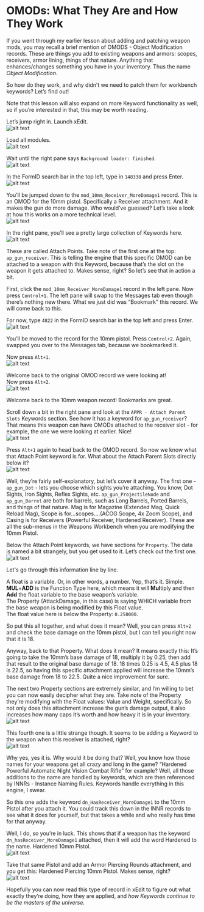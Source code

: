 # OMODs: What They Are and How They Work

If you went through my earlier lesson about adding and patching weapon mods, you may recall a brief mention of OMODS - Object Modification records. These are things you add to existing weapons and armors: scopes, receivers, armor lining, things of that nature. Anything that enhances/changes something you have in your inventory. Thus the name *Object Modification*.

So how do they work, and why didn’t we need to patch them for workbench keywords? Let’s find out!

Note that this lesson will also expand on more Keyword functionality as well, so if you’re interested in that, this may be worth reading.

Let’s jump right in. Launch xEdit.  
![alt text](https://github.com/LivelyDismay/Learn-To-Mod/blob/f0066fe771a2f79547bdac20bd577f7cc281773b/images/Omods1.png)  

Load all modules.  
![alt text](https://github.com/LivelyDismay/Learn-To-Mod/blob/f0066fe771a2f79547bdac20bd577f7cc281773b/images/Omods2.png)  

Wait until the right pane says `Background loader: finished`.  
![alt text](https://github.com/LivelyDismay/Learn-To-Mod/blob/f0066fe771a2f79547bdac20bd577f7cc281773b/images/Omods3.png)  

In the FormID search bar in the top left, type in `148338` and press Enter.  
![alt text](https://github.com/LivelyDismay/Learn-To-Mod/blob/f0066fe771a2f79547bdac20bd577f7cc281773b/images/Omods4.png)  

You’ll be jumped down to the `mod_10mm_Receiver_MoreDamage1` record. This is an OMOD for the 10mm pistol. Specifically a Receiver attachment. And it makes the gun do more damage. Who would’ve guessed? Let’s take a look at how this works on a more technical level.  
![alt text](https://github.com/LivelyDismay/Learn-To-Mod/blob/f0066fe771a2f79547bdac20bd577f7cc281773b/images/Omods5.png)  

In the right pane, you’ll see a pretty large collection of Keywords here.  
![alt text](https://github.com/LivelyDismay/Learn-To-Mod/blob/f0066fe771a2f79547bdac20bd577f7cc281773b/images/Omods6.png)  

These are called Attach Points. Take note of the first one at the top: `ap_gun_receiver`. This is telling the engine that this specific OMOD can be attached to a weapon with this Keyword, because that’s the slot on the weapon it gets attached to. Makes sense, right? So let’s see that in action a bit.

First, click the `mod_10mm_Receiver_MoreDamage1` record in the left pane. Now press `Control+1`. The left pane will swap to the Messages tab even though there’s nothing new there. What we just did was “Bookmark” this record. We will come back to this.

For now, type `4822` in the FormID search bar in the top left and press Enter.  
![alt text](https://github.com/LivelyDismay/Learn-To-Mod/blob/f0066fe771a2f79547bdac20bd577f7cc281773b/images/Omods7.png)  

You’ll be moved to the record for the 10mm pistol. Press `Control+2`. Again, swapped you over to the Messages tab, because we bookmarked it.

Now press `Alt+1`.  
![alt text](https://github.com/LivelyDismay/Learn-To-Mod/blob/f0066fe771a2f79547bdac20bd577f7cc281773b/images/Omods8.png)  


Welcome back to the original OMOD record we were looking at!  
Now press `Alt+2`.  
![alt text](https://github.com/LivelyDismay/Learn-To-Mod/blob/f0066fe771a2f79547bdac20bd577f7cc281773b/images/Omods9.png)  

Welcome back to the 10mm weapon record! Bookmarks are great.

Scroll down a bit in the right pane and look at the `APPR - Attach Parent Slots` Keywords section. See how it has a keyword for `ap_gun_receiver`? That means this weapon can have OMODs attached to the receiver slot - for example, the one we were looking at earlier. Nice!  
![alt text](https://github.com/LivelyDismay/Learn-To-Mod/blob/f0066fe771a2f79547bdac20bd577f7cc281773b/images/Omods10.png)  

Press `Alt+1` again to head back to the OMOD record. So now we know what that Attach Point keyword is for. What about the Attach Parent Slots directly below it?  
![alt text](https://github.com/LivelyDismay/Learn-To-Mod/blob/f0066fe771a2f79547bdac20bd577f7cc281773b/images/Omods11.png)  

Well, they’re fairly self-explanatory, but let’s cover it anyway. The first one - `ap_gun_Dot` - lets you choose which sights you’re attaching. You know, Dot Sights, Iron Sights, Reflex Sights, etc. `ap_gun_ProjectileNode` and `ap_gun_Barrel` are both for barrels, such as Long Barrels, Ported Barrels, and things of that nature. Mag is for Magazine (Extended Mag, Quick Reload Mag), Scope is for...scopes….(ACOG Scope, 4x Zoom Scope), and Casing is for Receivers (Powerful Receiver, Hardened Receiver). These are all the sub-menus in the Weapons Workbench when you are modifying the 10mm Pistol.

Below the Attach Point keywords, we have sections for `Property`. The data is named a bit strangely, but you get used to it. Let’s check out the first one.  
![alt text](https://github.com/LivelyDismay/Learn-To-Mod/blob/f0066fe771a2f79547bdac20bd577f7cc281773b/images/Omods12.png)  

Let's go through this information line by line.

A float is a variable. Or, in other words, a number. Yep, that’s it. Simple.  
**MUL**+**ADD** is the Function Type here, which means it will **Mul**tiply and then **Add** the float variable to the base weapon’s variable.  
The Property (AttackDamage, in this case) is saying WHICH variable from the base weapon is being modified by this Float value.  
The float value here is below the Property: `0.250000`.  

So put this all together, and what does it mean? Well, you can press `Alt+2` and check the base damage on the 10mm pistol, but I can tell you right now that it is 18.

Anyway, back to that Property. What does it mean? It means exactly this: It’s going to take the 10mm’s base damage of 18, multiply it by 0.25, then add that result to the original base damage of 18. 18 times 0.25 is 4.5, 4.5 plus 18 is 22.5, so having this specific attachment applied will increase the 10mm’s base damage from 18 to 22.5. Quite a nice improvement for sure.

The next two Property sections are extremely similar, and I’m willing to bet you can now easily decipher what they are. Take note of the Property they’re modifying with the Float values: Value and Weight, specifically. So not only does this attachment increase the gun’s damage output, it also increases how many caps it’s worth and how heavy it is in your inventory.  
![alt text](https://github.com/LivelyDismay/Learn-To-Mod/blob/f0066fe771a2f79547bdac20bd577f7cc281773b/images/Omods13.png)  

This fourth one is a little strange though. It seems to be adding a Keyword to the weapon when this receiver is attached, right?  
![alt text](https://github.com/LivelyDismay/Learn-To-Mod/blob/f0066fe771a2f79547bdac20bd577f7cc281773b/images/Omods14.png)  

Why yes, yes it is. Why would it be doing that? Well, you know how those names for your weapons get all crazy and long in the game? “Hardened Powerful Automatic Night Vision Combat Rifle” for example? Well, all those additions to the name are handled by keywords, which are then referenced by INNRs - Instance Naming Rules. Keywords handle everything in this engine, I swear.  

So this one adds the keyword `dn_HasReceiver_MoreDamage1` to the 10mm Pistol after you attach it. You could track this down in the INNR records to see what it does for yourself, but that takes a while and who really has time for that anyway.

Well, I do, so you’re in luck. This shows that if a weapon has the keyword `dn_hasReceiver_MoreDamage1` attached, then it will add the word Hardened to the name. Hardened 10mm Pistol.  
![alt text](https://github.com/LivelyDismay/Learn-To-Mod/blob/f0066fe771a2f79547bdac20bd577f7cc281773b/images/Omods15.png)  

Take that same Pistol and add an Armor Piercing Rounds attachment, and you get this: Hardened Piercing 10mm Pistol. Makes sense, right?  
![alt text](https://github.com/LivelyDismay/Learn-To-Mod/blob/f0066fe771a2f79547bdac20bd577f7cc281773b/images/Omods16.png)  

Hopefully you can now read this type of record in xEdit to figure out what exactly they’re doing, how they are applied, and *how Keywords continue to be the masters of the universe*.
